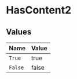 # HasContent2


## Values

| Name    | Value   |
| ------- | ------- |
| `True`  | true    |
| `False` | false   |